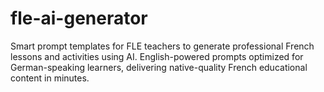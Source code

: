 # fle-ai-generator
Smart prompt templates for FLE teachers to generate professional French lessons and activities using AI. English-powered prompts optimized for German-speaking learners, delivering native-quality French educational content in minutes.
